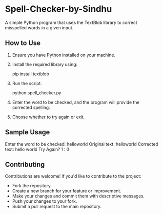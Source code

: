 # Spell-Checker-by-Sindhu

A simple Python program that uses the TextBlob library to correct misspelled words in a given input.

## How to Use
1. Ensure you have Python installed on your machine.

2. Install the required library using:

   pip install textblob

3. Run the script:

   python spell_checker.py

4. Enter the word to be checked, and the program will provide the corrected spelling.

5. Choose whether to try again or exit.

## Sample Usage

Enter the word to be checked: helloworld
Original text: helloworld
Corrected text: hello world
Try Again? 1 : 0

## Contributing
Contributions are welcome! If you'd like to contribute to the project:

* Fork the repository.
* Create a new branch for your feature or improvement.
* Make your changes and commit them with descriptive messages.
* Push your changes to your fork.
* Submit a pull request to the main repository.
